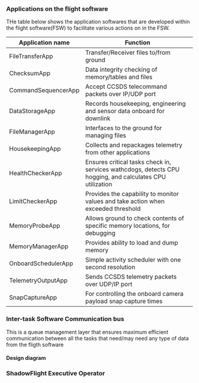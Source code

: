 ### Applications on the flight software

THe table below shows the application softwares that are developed within the flight software(FSW) to facilitate various actions on in the FSW.  

| Application name         | Function                |
|-------------|----------------------|
| FileTransferApp | Transfer/Receiver files to/from ground         |
| ChecksumApp | Data integrity checking of memory/tables and files        |
| CommandSequencerApp | Accept CCSDS telecommand packets over IP/UDP port        |
| DataStorageApp | Records housekeeping, engineering and sensor data onboard for downlink | 
| FileManagerApp | Interfaces to the ground for managing files |
| HousekeepingApp | Collects and repackages telemetry from other applications |
| HealthCheckerApp | Ensures critical tasks check in, services wathcdogs, detects CPU hogging, and calculates CPU utilization |
| LimitCheckerApp | Provides the capability to monitor values and take action when exceeded threshold |
| MemoryProbeApp | Allows ground to check contents of specific memory locations, for debugging |
| MemoryManagerApp | Provides ability to load and dump memory |
| OnboardSchedulerApp | Simple activity scheduler with one second resolution |
| TelemetryOutputApp | Sends CCSDS telemetry packets over UDP/IP port |
| SnapCaptureApp | For controlling the onboard camera payload snap capture times |


### Inter-task Software Communication bus 
This is a queue management layer that ensures maximum efficient communication between all the tasks that need/may need any type of data from the fligth software

#### Design diagram

### ShadowFlight Executive Operator 

